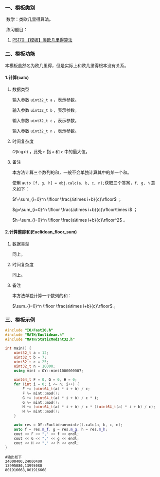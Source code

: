 ### 一、模板类别

​	数学：类欧几里得算法。

​	练习题目：

1. [P5170 【模板】类欧几里得算法](https://www.luogu.com.cn/problem/P5170)

### 二、模板功能

   本模板虽然名为欧几里得，但是实际上和欧几里得根本没有关系。

#### 1.计算(calc)

1. 数据类型

   输入参数 `uint32_t a` ，表示参数。

   输入参数 `uint32_t b` ，表示参数。

   输入参数 `uint32_t c` ，表示参数。

   输入参数 `uint32_t n` ，表示参数。

2. 时间复杂度

   $O(\log n)$ ，此处 `n` 指 `a` 和 `c` 中的最大值。

3. 备注

   本方法计算三个数列的和，一般不会单独计算其中的某一个和。
   
   使用 `auto [f, g, h] = obj.calc(a, b, c, n);`获取三个答案，`f, g, h` 意义如下：
   
   $f=\sum_{i=0}^n \lfloor \frac{a\times i+b}{c}\rfloor$ ；
   
   $g=\sum_{i=0}^n \lfloor \frac{a\times i+b}{c}\rfloor\times i$ ；
   
   $h=\sum_{i=0}^n \lfloor \frac{a\times i+b}{c}\rfloor^2$ 。

#### 2.计算整除和(Euclidean_floor_sum)

1. 数据类型

   同上。

2. 时间复杂度

   同上。

3. 备注

   本方法单独计算一个数列的和：
   
   $\sum_{i=0}^n \lfloor \frac{a\times i+b}{c}\rfloor$ 。

### 三、模板示例

```c++
#include "IO/FastIO.h"
#include "MATH/Euclidean.h"
#include "MATH/StaticModInt32.h"

int main() {
    uint32_t a = 12;
    uint32_t b = 7;
    uint32_t c = 25;
    uint32_t n = 10000;
    using mint = OY::mint1000000007;

    uint64_t F = 0, G = 0, H = 0;
    for (int i = 0; i <= n; i++) {
        F += (uint64_t(a) * i + b) / c;
        F %= mint::mod();
        G += (uint64_t(a) * i + b) / c * i;
        G %= mint::mod();
        H += (uint64_t(a) * i + b) / c * ((uint64_t(a) * i + b) / c);
        H %= mint::mod();
    }

    auto res = OY::Euclidean<mint>().calc(a, b, c, n);
    auto f = res.m_f, g = res.m_g, h = res.m_h;
    cout << F << "," << f << endl;
    cout << G << "," << g << endl;
    cout << H << "," << h << endl;
}
```



```
#输出如下
24000400,24000400
13995080,13995080
801916668,801916668

```

